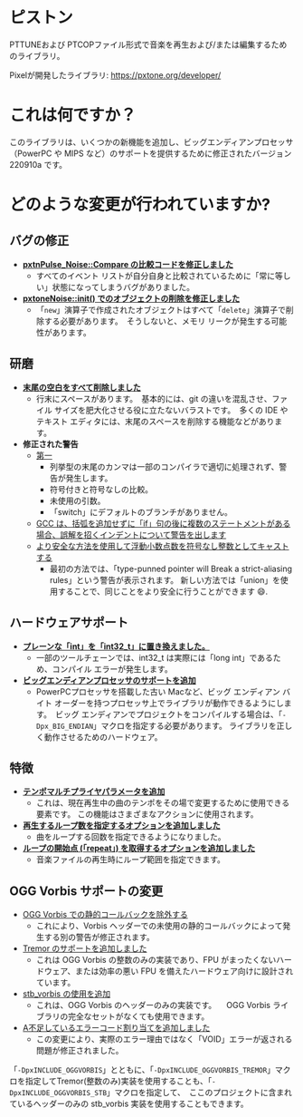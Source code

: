 # ピストン

PTTUNEおよび PTCOPファイル形式で音楽を再生および/または編集するためのライブラリ。

Pixelが開発したライブラリ: https://pxtone.org/developer/

# これは何ですか？
このライブラリは、いくつかの新機能を追加し、ビッグエンディアンプロセッサ（PowerPC や MIPS など）のサポートを提供するために修正されたバージョン 220910a です。

# どのような変更が行われていますか?
## バグの修正
* **[pxtnPulse_Noise::Compare の比較コードを修正しました](https://github.com/Wohlstand/libpxtone/commit/d0c363d1f57ef2318bb91f2f72382d2dfed44e1f)**
  * すべてのイベント リストが自分自身と比較されているために「常に等しい」状態になってしまうバグがありました。
* **[pxtoneNoise::init() でのオブジェクトの削除を修正しました](https://github.com/Wohlstand/libpxtone/commit/3513ff46789a873357557f6dd93f34dcc0c79611)**
  * 「`new`」演算子で作成されたオブジェクトはすべて「`delete`」演算子で削除する必要があります。　そうしないと、メモリ リークが発生する可能性があります。

## 研磨
* **[末尾の空白をすべて削除しました](https://github.com/Wohlstand/libpxtone/commit/7cc9a465b960abc4b8d44d30c345d452c51437bb)**
  * 行末にスペースがあります。　基本的には、git の違いを混乱させ、ファイル サイズを肥大化させる役に立たないバラストです。　多くの IDE やテキスト エディタには、末尾のスペースを削除する機能などがあります。
* **修正された警告**
  * [第一](https://github.com/Wohlstand/libpxtone/commit/f30e17df4602df032679d5a3e66d6edc8c772738)
    * 列挙型の末尾のカンマは一部のコンパイラで適切に処理されず、警告が発生します。
    * 符号付きと符号なしの比較。
    * 未使用の引数。
    * 「switch」にデフォルトのブランチがありません。
  * [GCC は、括弧を追加せずに「if」句の後に複数のステートメントがある場合、誤解を招くインデントについて警告を出します](https://github.com/Wohlstand/libpxtone/commit/8c71dbccf593905b9024f79024e3c3de0b66934a)
  * [より安全な方法を使用して浮動小数点数を符号なし整数としてキャストする](https://github.com/Wohlstand/libpxtone/commit/775b8e6221a14b08324e142b77da90c0dea54872)
    * 最初の方法では、「type-punned pointer will Break a strict-aliasing rules」という警告が表示されます。 新しい方法では「union」を使用することで、同じことをより安全に行うことができます :smile:.

## ハードウェアサポート
* **[プレーンな「int」を「int32_t」に置き換えました。](https://github.com/Wohlstand/libpxtone/commit/4c2b7c2a680a150107d370fb257c6b2265aa80b7)**
  * 一部のツールチェーンでは、int32_t は実際には「long int」であるため、コンパイル エラーが発生します。
* **[ビッグエンディアンプロセッサのサポートを追加](https://github.com/Wohlstand/libpxtone/commit/7314fc157ad55940e40bc62ad301eb11e72dd395)**
  * PowerPCプロセッサを搭載した古い Macなど、ビッグ エンディアン バイト オーダーを持つプロセッサ上でライブラリが動作できるようにします。　ビッグ エンディアンでプロジェクトをコンパイルする場合は、「`-Dpx_BIG_ENDIAN`」マクロを指定する必要があります。 ライブラリを正しく動作させるためのハードウェア。

## 特徴
* **[テンポマルチプライヤパラメータを追加](https://github.com/Wohlstand/libpxtone/commit/f0b2118deda068f86edf7076ff60ab3d5fa652f8)**
  * これは、現在再生中の曲のテンポをその場で変更するために使用できる要素です。 この機能はさまざまなアクションに使用されます。
* **[再生するループ数を指定するオプションを追加しました](https://github.com/Wohlstand/libpxtone/commit/314a09d02ea8c7674dff73535a58ea307ba77b01)**
  * 曲をループする回数を指定できるようになりました。
* **[ループの開始点 (「repeat」) を取得するオプションを追加しました](https://github.com/Wohlstand/libpxtone/commit/e36599684189a0b23a714f936a711a102436b280)**
  * 音楽ファイルの再生時にループ範囲を指定できます。

## OGG Vorbis サポートの変更
* [OGG Vorbis での静的コールバックを除外する](https://github.com/Wohlstand/libpxtone/commit/b3e130dcaf637a6d5b18ce416ed5f357a611be6d)
  * これにより、Vorbis ヘッダーでの未使用の静的コールバックによって発生する別の警告が修正されます。
* [Tremor のサポートを追加しました](https://github.com/Wohlstand/libpxtone/commit/d8010e7b5019865dbe0413590a432cd016f88f54)
  * これは OGG Vorbis の整数のみの実装であり、FPU がまったくないハードウェア、または効率の悪い FPU を備えたハードウェア向けに設計されています。
* [stb_vorbis の使用を追加](https://github.com/Wohlstand/libpxtone/commit/9d3ff1e96c042050420e02f890fc7e9c39c11d62)
  * これは、OGG Vorbis のヘッダーのみの実装です。 　OGG Vorbis ライブラリの完全なセットがなくても使用できます。
* [A不足しているエラーコード割り当てを追加しました](https://github.com/Wohlstand/libpxtone/commit/29365516f993fc3871aaf83dd6e9bfc1ba38305a)
  * この変更により、実際のエラー理由ではなく「VOID」エラーが返される問題が修正されました。

「`-DpxINCLUDE_OGGVORBIS`」とともに、「`-DpxINCLUDE_OGGVORBIS_TREMOR`」マクロを指定してTremor(整数のみ)実装を使用することも、「`-DpxINCLUDE_OGGVORBIS_STB`」マクロを指定して、　ここのプロジェクトに含まれているヘッダーのみの stb_vorbis 実装を使用することもできます。

